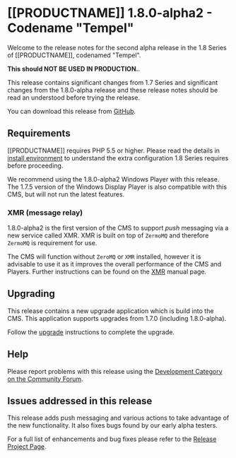 <!--toc=getting_started-->
# [[PRODUCTNAME]] 1.8.0-alpha2 - Codename "Tempel"</span>
Welcome to the release notes for the second alpha release in the 1.8 Series of
 [[PRODUCTNAME]], codenamed "Tempel".

 **This should NOT BE USED IN PRODUCTION.**.

This release contains significant changes from 1.7 Series and significant changes
from the 1.8.0-alpha release and these release notes should be read an understood
 before trying the release.

You can download this release from [GitHub](https://github.com/xibosignage/xibo-cms/releases/tag/1.8.0-alpha2).


## Requirements
[[PRODUCTNAME]] requires PHP 5.5 or higher. Please read the details in [install environment](install_environment.html) to understand the extra configuration 1.8 Series requires before proceeding.

We recommend using the 1.8.0-alpha2 Windows Player with this release. The 1.7.5  version of the Windows Display Player is also compatible with this CMS, but
 will not run the latest features.

### XMR (message relay)
1.8.0-alpha2 is the first version of the CMS to support *push* messaging via a new
 service called XMR. XMR is built on top of `ZermoMQ` and therefore `ZermoMQ` is
 requirement for use.

The CMS will function without `ZeroMQ` or `XMR` installed, however it is advisable
 to use it as it improves the overall performance of the CMS and Players. Further
 instructions can be found on the [XMR](xmr.html) manual page.

## Upgrading
This release contains a new upgrade application which is build into the CMS. This
application supports upgrades from 1.7.0 (including 1.8.0-alpha).

Follow the [upgrade](upgrade.html) instructions to complete the upgrade.

## Help
Please report problems with this release using the [Development Category on the Community Forum](https://community.xibo.org.uk/c/dev).

## Issues addressed in this release
This release adds push messaging and various actions to take advantage of the new
 functionality. It also fixes bugs found by our early alpha testers.

For a full list of enhancements and bug fixes please refer to the
 [Release Project Page](https://github.com/xibosignage/xibo/issues?q=milestone%3A1.8.0-alpha2+is%3Aclosed).

